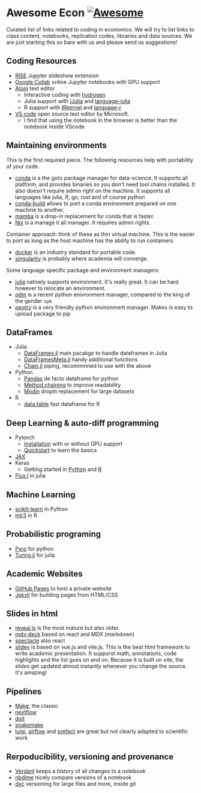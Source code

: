 # Awesome Econ [![Awesome](https://cdn.rawgit.com/sindresorhus/awesome/d7305f38d29fed78fa85652e3a63e154dd8e8829/media/badge.svg)](https://github.com/sindresorhus/awesome)

Curated list of links related to coding in economics. We will try to list links to class content, notebooks, replication codes, libraries and data sources. We are just starting this so bare with us and please send us suggestions!

## Coding Resources

  - [RISE](https://rise.readthedocs.io) Jupyter slideshow extension
  - [Google Collab](https://colab.research.google.com/) online Jupyter notebooks with GPU support
  - [Atom](https://atom.io/) text editor
    - Interactive coding with [hydrogen](https://atom.io/packages/hydrogen)
    - Julia support with [IJulia](https://github.com/JuliaLang/IJulia.jl) and [language-julia](https://atom.io/packages/language-julia)
    - R support with [IRkernel](https://irkernel.github.io/installation/) and [language-r](https://atom.io/packages/language-r)
  - [VS code](https://code.visualstudio.com/) open source text editor by Microsoft.
    - I find that using the notebook in the browser is better than the notebook inside VScode

## Maintaining environments

This is the first required piece. The following resources help with portability of your code. 

 - [conda](https://docs.conda.io/en/latest/) is a the goto package manager for data-science. It supports all platform, and provides binaries so you don't need tool chains installed. It also doesn't require admin right on the machine. It supports all languages like julia, R, go, rust and of course python
  - [conda-build](https://docs.conda.io/projects/conda-build/en/latest/) allows to port a conda environment prepared on one machine to another.   
  - [mamba](https://github.com/mamba-org/mamba) is a drop-in replacement for conda that is faster.
- [Nix](https://nixos.org/download.html) is a manage it all manager. It requires admin rights.

Container approach: think of these as thin virtual machine. This is the easier to port as long as the host machine has the ability to run containers. 

- [docker](https://www.docker.com/) is an industry standard for portable code. 
- [singularity](https://sylabs.io/singularity) is probably where academia will converge. 

Some language specific package and environment managers:

 - [julia](https://pkgdocs.julialang.org/v1.2/environments/) natively supports environment. It's really great. It can be hard however to relocate an environment.
 - [pdm](https://pdm.fming.dev/) is a recent python enivronment manager, compared to the king of the gender `npm`
 - [peotry](https://python-poetry.org/) is a very friendly python environment manager. Makes is easy to upload package to pip

## DataFrames

 - Julia
   - [DataFrames.jl](https://github.com/JuliaData/DataFrames.jl) main pacakge to handle dataframes in Julia
   - [DataFramesMeta.jl](https://github.com/JuliaData/DataFramesMeta.jl) handy additional functions
   - [Chain.jl](https://github.com/jkrumbiegel/Chain.jl) piping, recommmned to use with the above
- Python
  - [Pandas](https://pandas.pydata.org/) de facto dataframe for python
  - [Method chaining](https://towardsdatascience.com/using-pandas-method-chaining-to-improve-code-readability-d8517c5626ac#:~:text=Method%20chaining%20is%20a%20programmatic,variables%20at%20each%20intermediate%20step.) to improve readability
  - [Modin](https://modin.readthedocs.io/en/latest/) dropin replacement for large datasets
 - R
   - [data.table](https://cran.r-project.org/web/packages/data.table/vignettes/datatable-intro.html) fast dataframe for R

## Deep Learning & auto-diff programming

- Pytorch
  - [Installation](https://pytorch.org/get-started/locally/) with or without GPU support
  - [Quickstart](https://pytorch.org/tutorials/beginner/basics/intro.html) to learn the basics
- [JAX](https://github.com/google/jax)
- Keras
  - Getting started in [Python](https://keras.io/getting_started/intro_to_keras_for_researchers/) and [R](https://tensorflow.rstudio.com/installation/)
- [Flux.l](https://fluxml.ai/Flux.jl/stable/) in julia

## Machine Learning

 - [scikit-learn](https://scikit-learn.org/stable/) in Python
 - [mlr3](https://mlr3.mlr-org.com/) in R

## Probabilistic programing

 - [Pyro](https://pyro.ai/) for python
 - [Turing.jl](https://turing.ml/stable/) for julia

## Academic Websites

- [GitHub Pages](https://pages.github.com/) to host a private website
- [Jekyll](https://jekyllrb.com/) for building pages from HTML/CSS

## Slides in html
 
- [reveal.js](https://revealjs.com/) is the most mature but also older. 
- [mdx-deck](https://github.com/jxnblk/mdx-deck) based on react and MDX (markdown)
- [spectacle](https://formidable.com/open-source/spectacle/) also react
- [slidev](https://github.com/slidevjs/slidev) is based on vue.js and vite.js. This is the best html framework to write academic presentation. It supporst math, annotations, code highlights and the list goes on and on. Because it is built on vite, the slides get updated almost instantly whenever you change the source. It's amazing!

## Pipelines

 - [Make](https://www.gnu.org/software/make/manual/make.html), the classic
 - [nextflow](https://www.nextflow.io/) 
 - [doit](https://pydoit.org/) 
 - [snakemake](https://snakemake.readthedocs.io/en/stable/) 
 - [luigi](https://github.com/spotify/luigi), [airflow](https://airflow.apache.org/) and [prefect](https://www.prefect.io/) are great but not clearly adapted to scientific work

## Rerpoducibility, versioning and provenance

 - [Verdant](https://marybethkery.com/Verdant/) keeps a history of all changes to a notebook
 - [nbdime](https://nbdime.readthedocs.io/en/latest/) nicely compare versions of a notebook
 - [dvc](https://dvc.org/) versioning for large files and more, inside git
